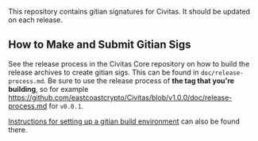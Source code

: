 This repository contains gitian signatures for Civitas.
It should be updated on each release.

## How to Make and Submit Gitian Sigs

See the release process in the Civitas Core repository on how to build the
release archives to create gitian sigs. This can be found in
`doc/release-process.md`. Be sure to use the release process of **the tag that
you're building**, so for example https://github.com/eastcoastcrypto/Civitas/blob/v1.0.0/doc/release-process.md for
`v0.0.1`.

[Instructions for setting up a gitian build environment](https://github.com/eastcoastcrypto/Civitas/blob/master/doc/gitian-building.md)
can also be found there.

